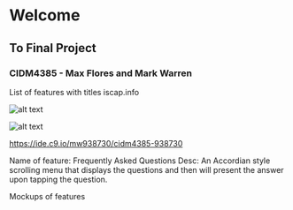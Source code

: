 # Welcome
## To Final Project 
### CIDM4385 - Max Flores and Mark Warren
List of features with titles iscap.info

![alt text](http://www.iscap.info/joint/img/logo-iscap.png "iscap logo is cool")

![alt text](http://ide.c9.io/zerin/cidm4385-ionic/finalproject/images/accordian.png "iscap logo is cool")


https://ide.c9.io/mw938730/cidm4385-938730

Name of feature: Frequently Asked Questions 
Desc: An Accordian style scrolling menu that displays the questions and then will 
    present the answer upon tapping the question. 

Mockups of features